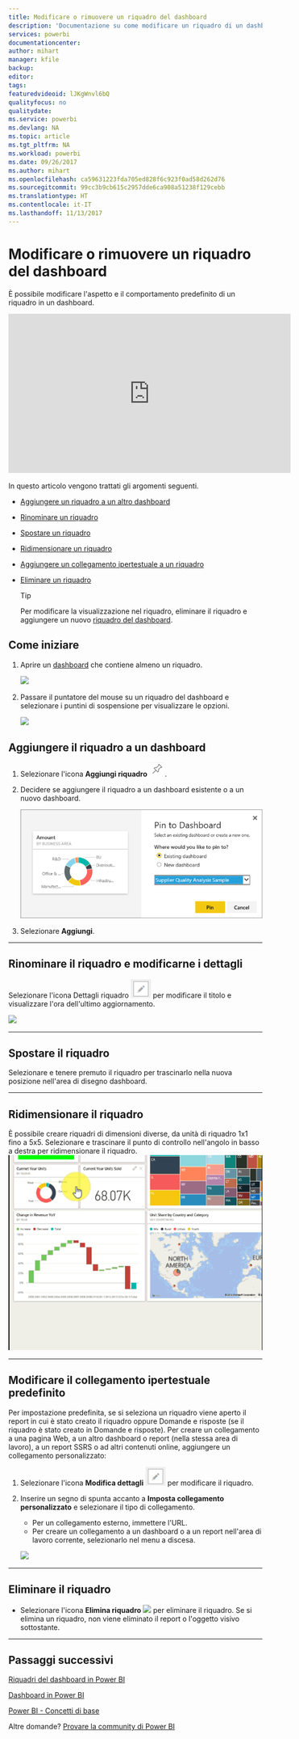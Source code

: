 ```yaml
---
title: Modificare o rimuovere un riquadro del dashboard
description: 'Documentazione su come modificare un riquadro di un dashboard: ridimensionare, spostare, rinominare, aggiungere ed eliminare un collegamento ipertestuale.'
services: powerbi
documentationcenter: 
author: mihart
manager: kfile
backup: 
editor: 
tags: 
featuredvideoid: lJKgWnvl6bQ
qualityfocus: no
qualitydate: 
ms.service: powerbi
ms.devlang: NA
ms.topic: article
ms.tgt_pltfrm: NA
ms.workload: powerbi
ms.date: 09/26/2017
ms.author: mihart
ms.openlocfilehash: ca59631223fda705ed828f6c923f0ad58d262d76
ms.sourcegitcommit: 99cc3b9cb615c2957dde6ca908a51238f129cebb
ms.translationtype: HT
ms.contentlocale: it-IT
ms.lasthandoff: 11/13/2017
---
```

# <a name="edit-or-remove-a-dashboard-tile"></a>Modificare o rimuovere un riquadro del dashboard
È possibile modificare l'aspetto e il comportamento predefinito di un riquadro in un dashboard.

<iframe width="560" height="315" src="https://www.youtube.com/embed/lJKgWnvl6bQ" frameborder="0" allowfullscreen></iframe>

In questo articolo vengono trattati gli argomenti seguenti.

* [Aggiungere un riquadro a un altro dashboard](#different)
* [Rinominare un riquadro](#rename)
* [Spostare un riquadro](#move)
* [Ridimensionare un riquadro](#resize)
* [Aggiungere un collegamento ipertestuale a un riquadro](#hyperlink)
* [Eliminare un riquadro](#delete)
  
  > [!TIP]
  > Per modificare la visualizzazione nel riquadro, eliminare il riquadro e aggiungere un nuovo [riquadro del dashboard](service-dashboard-tiles.md).
  > 
  > 

## <a name="how-to-begin"></a>Come iniziare
1. Aprire un [dashboard](service-dashboards.md) che contiene almeno un riquadro. 
   
   ![](media/service-dashboard-edit-tile/power-bi-tile.png)
2. Passare il puntatore del mouse su un riquadro del dashboard e selezionare i puntini di sospensione per visualizzare le opzioni.
   
   ![](media/service-dashboard-edit-tile/power-bi-tile-menu-new.png)

<a name="different"></a>

## <a name="pin-the-tile-to-a-dashboard"></a>Aggiungere il riquadro a un dashboard
1. Selezionare l'icona **Aggiungi riquadro** ![](media/service-dashboard-edit-tile/pinnooutline.png).
2. Decidere se aggiungere il riquadro a un dashboard esistente o a un nuovo dashboard. 
   
   ![](media/service-dashboard-edit-tile/pbi_pintoanotherdash.png)
3. Selezionare **Aggiungi**.

- - -
<a name="rename"></a>

## <a name="rename-the-tile-and-edit-tile-details"></a>Rinominare il riquadro e modificarne i dettagli
Selezionare l'icona Dettagli riquadro ![](media/service-dashboard-edit-tile/pbi_nancy_pencilicon.png) per modificare il titolo e visualizzare l'ora dell'ultimo aggiornamento.

![](media/service-dashboard-edit-tile/power-bi-tile-details.png)

- - -
<a name="move"></a>

## <a name="move-the-tile"></a>Spostare il riquadro
Selezionare e tenere premuto il riquadro per trascinarlo nella nuova posizione nell'area di disegno dashboard.

- - -
<a name="resize"></a>

## <a name="resize-the-tile"></a>Ridimensionare il riquadro
È possibile creare riquadri di dimensioni diverse, da unità di riquadro 1x1 fino a 5x5. Selezionare e trascinare il punto di controllo nell'angolo in basso a destra per ridimensionare il riquadro.
    ![](media/service-dashboard-edit-tile/pbigif_resizetile4.gif)

- - -
<a name="hyperlink"></a>

## <a name="change-the-default-hyperlink"></a>Modificare il collegamento ipertestuale predefinito
Per impostazione predefinita, se si seleziona un riquadro viene aperto il report in cui è stato creato il riquadro oppure Domande e risposte (se il riquadro è stato creato in Domande e risposte). Per creare un collegamento a una pagina Web, a un altro dashboard o report (nella stessa area di lavoro), a un report SSRS o ad altri contenuti online, aggiungere un collegamento personalizzato:

1. Selezionare l'icona **Modifica dettagli** ![](media/service-dashboard-edit-tile/pbi_nancy_pencilicon.png) per modificare il riquadro.
2. Inserire un segno di spunta accanto a **Imposta collegamento personalizzato** e selezionare il tipo di collegamento.    
   
   * Per un collegamento esterno, immettere l'URL.     
   * Per creare un collegamento a un dashboard o a un report nell'area di lavoro corrente, selezionarlo nel menu a discesa.
   
   ![](media/service-dashboard-edit-tile/power-bi-set-custom-link.png)

- - -
<a name="delete"></a>

## <a name="delete-the-tile"></a>Eliminare il riquadro
* Selezionare l'icona **Elimina riquadro** ![](media/service-dashboard-edit-tile/power-bi-delete-tile-icon.png) per eliminare il riquadro. Se si elimina un riquadro, non viene eliminato il report o l'oggetto visivo sottostante.

- - -
## <a name="next-steps"></a>Passaggi successivi
[Riquadri del dashboard in Power BI](service-dashboard-tiles.md)

[Dashboard in Power BI](service-dashboards.md)

[Power BI - Concetti di base](service-basic-concepts.md)

Altre domande? [Provare la community di Power BI](http://community.powerbi.com/)

